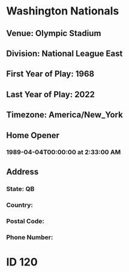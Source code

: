 # Washington Nationals
## Venue: Olympic Stadium
## Division: National League East
## First Year of Play: 1968
## Last Year of Play: 2022
## Timezone: America/New_York
## Home Opener
### 1989-04-04T00:00:00 at 2:33:00 AM
## Address
### 
### State: QB
### Country: 
### Postal Code: 
### Phone Number: 
# ID 120